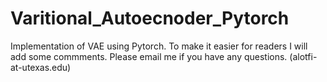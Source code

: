 # Varitional_Autoecnoder_Pytorch
Implementation of VAE using Pytorch. To make it easier for readers I will add some commments. Please email me if you have any questions. (alotfi-at-utexas.edu)
